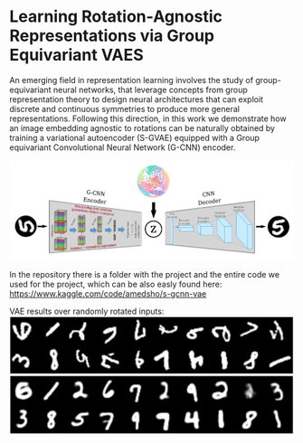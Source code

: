 # Learning Rotation-Agnostic Representations via Group Equivariant VAES

An emerging field in representation learning involves the study of group-equivariant neural networks, that leverage concepts from group representation theory to design neural architectures that can exploit discrete and continuous symmetries to produce more general representations. Following this direction, in this work we demonstrate how an image embedding agnostic to rotations can be naturally obtained by training a variational autoencoder (S-GVAE) equipped with a Group equivariant Convolutional Neural Network (G-CNN) encoder.

![](https://github.com/AmedSho/G-CNN-S-VAE/blob/main/S-VAE.png)

In the repository there is a folder with the project and the entire code we used for the project, which can be also easly found here: https://www.kaggle.com/code/amedsho/s-gcnn-vae

VAE results over randomly rotated inputs:
![](https://github.com/AmedSho/G-CNN-S-VAE/blob/main/Project/VAE_results.png)
